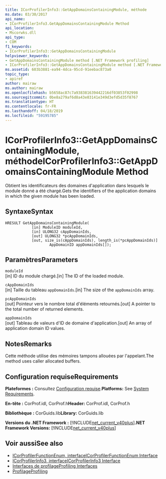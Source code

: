 ```yaml
---
title: ICorProfilerInfo3::GetAppDomainsContainingModule, méthode
ms.date: 03/30/2017
api_name:
- ICorProfilerInfo3.GetAppDomainsContainingModule Method
api_location:
- Mscorwks.dll
api_type:
- COM
f1_keywords:
- ICorProfilerInfo3::GetAppDomainsContainingModule
helpviewer_keywords:
- GetAppDomainsContainingModule method [.NET Framework profiling]
- ICorProfilerInfo3::GetAppDomainsContainingModule method [.NET Framework profiling]
ms.assetid: 603b3881-ea94-4dca-95cd-91eebac873a0
topic_type:
- apiref
author: mairaw
ms.author: mairaw
ms.openlocfilehash: b5658ac87c7a938381639442216df03853f02998
ms.sourcegitcommit: 0be8a279af6d8a43e03141e349d3efd5d35f8767
ms.translationtype: HT
ms.contentlocale: fr-FR
ms.lasthandoff: 04/18/2019
ms.locfileid: "59195785"
---
```

# <a name="icorprofilerinfo3getappdomainscontainingmodule-method"></a><span data-ttu-id="f1e79-102">ICorProfilerInfo3::GetAppDomainsContainingModule, méthode</span><span class="sxs-lookup"><span data-stu-id="f1e79-102">ICorProfilerInfo3::GetAppDomainsContainingModule Method</span></span>
<span data-ttu-id="f1e79-103">Obtient les identificateurs des domaines d'application dans lesquels le module donné a été chargé.</span><span class="sxs-lookup"><span data-stu-id="f1e79-103">Gets the identifiers of the application domains in which the given module has been loaded.</span></span>  
  
## <a name="syntax"></a><span data-ttu-id="f1e79-104">Syntaxe</span><span class="sxs-lookup"><span data-stu-id="f1e79-104">Syntax</span></span>  
  
```  
HRESULT GetAppDomainsContainingModule(  
            [in] ModuleID moduleId,  
            [in] ULONG32 cAppDomainIds,  
            [out] ULONG32 *pcAppDomainIds,  
            [out, size_is(cAppDomainIds), length_is(*pcAppDomainIds)]  
                    AppDomainID appDomainIds[]);  
```  
  
## <a name="parameters"></a><span data-ttu-id="f1e79-105">Paramètres</span><span class="sxs-lookup"><span data-stu-id="f1e79-105">Parameters</span></span>  
 `moduleId`  
 <span data-ttu-id="f1e79-106">[in] ID du module chargé.</span><span class="sxs-lookup"><span data-stu-id="f1e79-106">[in] The ID of the loaded module.</span></span>  
  
 `cAppDomainIds`  
 <span data-ttu-id="f1e79-107">[in] Taille du tableau `appDomainIds`.</span><span class="sxs-lookup"><span data-stu-id="f1e79-107">[in] The size of the `appDomainIds` array.</span></span>  
  
 `pcAppDomainIds`  
 <span data-ttu-id="f1e79-108">[out] Pointeur vers le nombre total d'éléments retournés.</span><span class="sxs-lookup"><span data-stu-id="f1e79-108">[out] A pointer to the total number of returned elements.</span></span>  
  
 `appDomainIds`  
 <span data-ttu-id="f1e79-109">[out] Tableau de valeurs d'ID de domaine d'application.</span><span class="sxs-lookup"><span data-stu-id="f1e79-109">[out] An array of application domain ID values.</span></span>  
  
## <a name="remarks"></a><span data-ttu-id="f1e79-110">Notes</span><span class="sxs-lookup"><span data-stu-id="f1e79-110">Remarks</span></span>  
 <span data-ttu-id="f1e79-111">Cette méthode utilise des mémoires tampons allouées par l'appelant.</span><span class="sxs-lookup"><span data-stu-id="f1e79-111">The method uses caller allocated buffers.</span></span>  
  
## <a name="requirements"></a><span data-ttu-id="f1e79-112">Configuration requise</span><span class="sxs-lookup"><span data-stu-id="f1e79-112">Requirements</span></span>  
 <span data-ttu-id="f1e79-113">**Plateformes :** Consultez [Configuration requise](../../../../docs/framework/get-started/system-requirements.md).</span><span class="sxs-lookup"><span data-stu-id="f1e79-113">**Platforms:** See [System Requirements](../../../../docs/framework/get-started/system-requirements.md).</span></span>  
  
 <span data-ttu-id="f1e79-114">**En-tête :** CorProf.idl, CorProf.h</span><span class="sxs-lookup"><span data-stu-id="f1e79-114">**Header:** CorProf.idl, CorProf.h</span></span>  
  
 <span data-ttu-id="f1e79-115">**Bibliothèque :** CorGuids.lib</span><span class="sxs-lookup"><span data-stu-id="f1e79-115">**Library:** CorGuids.lib</span></span>  
  
 <span data-ttu-id="f1e79-116">**Versions du .NET Framework :** [!INCLUDE[net_current_v40plus](../../../../includes/net-current-v40plus-md.md)]</span><span class="sxs-lookup"><span data-stu-id="f1e79-116">**.NET Framework Versions:** [!INCLUDE[net_current_v40plus](../../../../includes/net-current-v40plus-md.md)]</span></span>  
  
## <a name="see-also"></a><span data-ttu-id="f1e79-117">Voir aussi</span><span class="sxs-lookup"><span data-stu-id="f1e79-117">See also</span></span>

- [<span data-ttu-id="f1e79-118">ICorProfilerFunctionEnum, interface</span><span class="sxs-lookup"><span data-stu-id="f1e79-118">ICorProfilerFunctionEnum Interface</span></span>](../../../../docs/framework/unmanaged-api/profiling/icorprofilerfunctionenum-interface.md)
- [<span data-ttu-id="f1e79-119">ICorProfilerInfo3, interface</span><span class="sxs-lookup"><span data-stu-id="f1e79-119">ICorProfilerInfo3 Interface</span></span>](../../../../docs/framework/unmanaged-api/profiling/icorprofilerinfo3-interface.md)
- [<span data-ttu-id="f1e79-120">Interfaces de profilage</span><span class="sxs-lookup"><span data-stu-id="f1e79-120">Profiling Interfaces</span></span>](../../../../docs/framework/unmanaged-api/profiling/profiling-interfaces.md)
- [<span data-ttu-id="f1e79-121">Profilage</span><span class="sxs-lookup"><span data-stu-id="f1e79-121">Profiling</span></span>](../../../../docs/framework/unmanaged-api/profiling/index.md)
